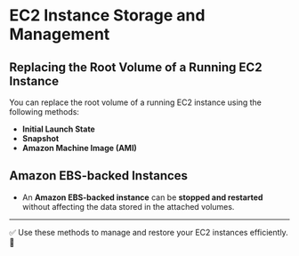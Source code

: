# EC2 Instance Storage and Management

## Replacing the Root Volume of a Running EC2 Instance
You can replace the root volume of a running EC2 instance using the following methods:

- **Initial Launch State**  
- **Snapshot**  
- **Amazon Machine Image (AMI)**  

## Amazon EBS-backed Instances
- An **Amazon EBS-backed instance** can be **stopped and restarted** without affecting the data stored in the attached volumes.

---

✅ Use these methods to manage and restore your EC2 instances efficiently. 🚀

